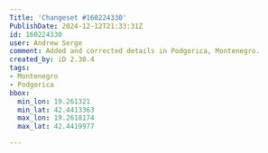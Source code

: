```yaml
---
Title: 'Changeset #160224330'
PublishDate: 2024-12-12T21:33:31Z
id: 160224330
user: Andrew Serge
comment: Added and corrected details in Podgorica, Montenegro.
created_by: iD 2.30.4
tags:
- Montenegro
- Podgorica
bbox:
  min_lon: 19.261321
  min_lat: 42.4413363
  max_lon: 19.2618174
  max_lat: 42.4419977

---
```

